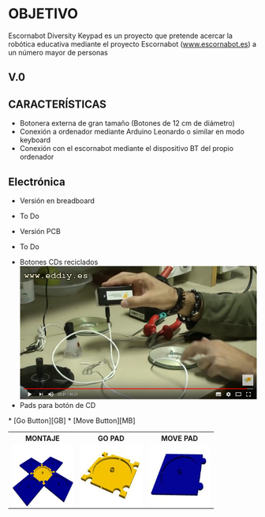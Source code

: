 # OBJETIVO
Escornabot Diversity Keypad es un proyecto que pretende acercar la robótica educativa mediante el proyecto Escornabot (www.escornabot.es) a un número mayor de personas

## V.0
## CARACTERÍSTICAS
* Botonera externa de gran tamaño (Botones de 12 cm de diámetro)
* Conexión a ordenador mediante Arduino Leonardo o similar en modo keyboard
* Conexión con el escornabot mediante el dispositivo BT del propio ordenador

## Electrónica
 * Versión en breadboard
  - To Do
 * Versión PCB 
  - To Do
* Botones CDs reciclados
[![Pulsador CD](https://github.com/lobotic/Escornabot_diversity_keypad/blob/master/pulsadores.png)](https://www.youtube.com/watch?v=GIWTpx9nKFQ "Pulsador CD")
* Pads para botón de CD

<table> 
   <tr>
    <th>MONTAJE</th>
    <th>GO PAD</th>
    <th>MOVE PAD</th>
   </tr>
<tr>
    <td><img align="center" width="125" height="125" src="https://github.com/lobotic/Escornabot_diversity_keypad/blob/master/3D/superbutton_All%20copy.jpg" </td>
    <td><img align="center" width="125" height="125" src="https://github.com/lobotic/Escornabot_diversity_keypad/blob/master/3D/superbutton_GO.jpg" </td>
    <td><img align="center" width="125" height="125" src="https://github.com/lobotic/Escornabot_diversity_keypad/blob/master/3D/superbutton_move.jpg" 

  </table> 
<tr>
  * [Go Button][GB]
  * [Move Button][MB]
 
 
 
 [GB]:https://github.com/lobotic/Escornabot_diversity_keypad/blob/master/3D/superbutton_GO.stl
 [MB]:https://github.com/lobotic/Escornabot_diversity_keypad/blob/master/3D/superbutton_Move.stl
